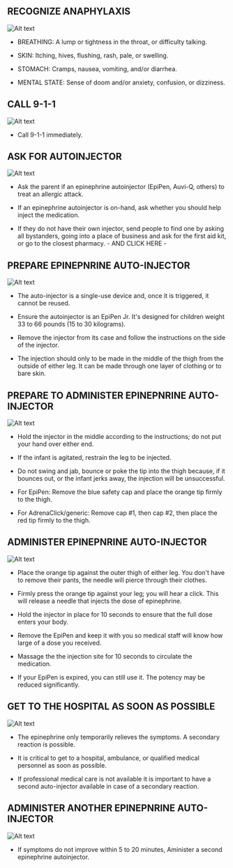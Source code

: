 ## RECOGNIZE ANAPHYLAXIS

![Alt text](/Images/ChildAllergicReaction/childAllergicReaction3.jpg)

- BREATHING: A lump or tightness in the throat, or difficulty talking.

- SKIN: Itching, hives, flushing, rash, pale, or swelling.

- STOMACH: Cramps, nausea, vomiting, and/or diarrhea.

- MENTAL STATE: Sense of doom and/or anxiety, confusion, or dizziness.

## CALL 9-1-1

![Alt text](/Images/AdultAllergicReaction/adultAllergicReaction7.jpg)

- Call 9-1-1 immediately.

## ASK FOR AUTOINJECTOR

![Alt text](/Images/AdultAllergicReaction/adultAllergicReaction11.jpg)

- Ask the parent if an epinephrine autoinjector (EpiPen, Auvi-Q, others) to treat an allergic attack.

- If an epinephrine autoinjector is on-hand, ask whether you should help inject the medication.

- If they do not have their own injector, send people to find one by asking all bystanders, going into a place of business and ask for the first aid kit, or go to the closest pharmacy. - AND CLICK HERE -

## PREPARE EPINEPNRINE AUTO-INJECTOR

![Alt text](/Images/AdultAllergicReaction/adultAllergicReaction10.jpg)

- The auto-injector is a single-use device and, once it is triggered, it cannot be reused.

- Ensure the autoinjector is an EpiPen Jr. It's designed for children weight 33 to 66 pounds (15 to 30 kilograms).

- Remove the injector from its case and follow the instructions on the side of the injector.

- The injection should only to be made in the middle of the thigh from the outside of either leg. It can be made through one layer of clothing or to bare skin.

## PREPARE TO ADMINISTER EPINEPNRINE AUTO-INJECTOR

![Alt text](/Images/AdultAllergicReaction/adultAllergicReaction13.jpg)

- Hold the injector in the middle according to the instructions; do not put your hand over either end.

- If the infant is agitated, restrain the leg to be injected.

- Do not swing and jab, bounce or poke the tip into the thigh because, if it bounces out, or the infant jerks away, the injection will be unsuccessful.

- For EpiPen: Remove the blue safety cap and place the orange tip firmly to the thigh.

- For AdrenaClick/generic: Remove cap #1, then cap #2, then place the red tip firmly to the thigh.

## ADMINISTER EPINEPNRINE AUTO-INJECTOR

![Alt text](/Images/ChildAllergicReaction/childAllergicReaction7.jpg)

- Place the orange tip against the outer thigh of either leg. You don't have to remove their pants, the needle will pierce through their clothes.

- Firmly press the orange tip against your leg; you will hear a click. This will release a needle that injects the dose of epinephrine.

- Hold the injector in place for 10 seconds to ensure that the full dose enters your body.

- Remove the EpiPen and keep it with you so medical staff will know how large of a dose you received.

- Massage the the injection site for 10 seconds to circulate the medication.

- If your EpiPen is expired, you can still use it. The potency may be reduced significantly.

## GET TO THE HOSPITAL AS SOON AS POSSIBLE

![Alt text](/Images/AdultAllergicReaction/adultAllergicReaction12.jpg)

- The epinephrine only temporarily relieves the symptoms. A secondary reaction is possible.

- It is critical to get to a hospital, ambulance, or qualified medical personnel as soon as possible.

- If professional medical care is not available it is important to have a second auto-injector available in case of a secondary reaction.

## ADMINISTER ANOTHER EPINEPNRINE AUTO-INJECTOR

![Alt text](/Images/ChildAllergicReaction/childAllergicReaction7.jpg)

- If symptoms do not improve within 5 to 20 minutes, Aminister a second epinephrine autoinjector.
